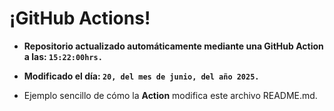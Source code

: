 # ¡GitHub Actions!
* **Repositorio actualizado automáticamente mediante una GitHub Action a las: `15:22:00hrs.`**
* **Modificado el día: `20, del mes de junio, del año 2025.`**

* Ejemplo sencillo de cómo la **Action** modifica este archivo README.md.
